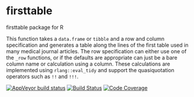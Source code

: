 
<!-- README.md is generated from README.Rmd. Please edit that file -->

# firsttable

firsttable package for R

This function takes a `data.frame` or `tibble` and a row and column
specification and generates a table along the lines of the first table
used in many medical journal articles. The row specification can either
use one of the `_row` functions, or if the defaults are appropriate can
just be a bare column name or calculation using a column. These
calculations are implemented using `rlang::eval_tidy` and support the
quasiquotation operators such as `!!` and `!!!`.

<!-- badges: start -->

[![AppVeyor build
status](https://ci.appveyor.com/api/projects/status/github/NikNakk/firsttable?branch=main&svg=true)](https://ci.appveyor.com/project/NikNakk/firsttable)
[![Build
Status](https://travis-ci.org/NikNakk/firsttable.svg?branch=master)](https://travis-ci.org/NikNakk/firsttable)
[![Code
Coverage](https://codecov.io/gh/NikNakk/firsttable/branch/master/graph/badge.svg)](https://codecov.io/github/NikNakk/firsttable?branch=master)
<!-- badges: end -->

